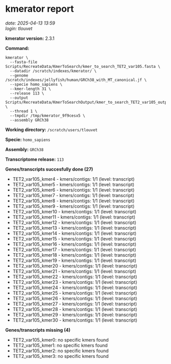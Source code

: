 # kmerator report
*date: 2025-04-13 13:59*  
*login: tlouvet*

**kmerator version:** 2.3.1

**Command:**

```
kmerator \
  --fasta-file Scripts/RecreateData/KmerToSearch/kmer_to_search_TET2_var105.fasta \
  --datadir /scratch/indexes/kmerator/ \
  --genome /scratch/indexes/jellyfish/human/GRCh38_with_MT_canonical.jf \
  --specie homo_sapiens \
  --kmer-length 31 \
  --release 113 \
  --output Scripts/RecreateData/KmerToSearchOutput/kmer_to_search_TET2_var105_output \
  --thread 1 \
  --tmpdir /tmp/kmerator_9f9cesx5 \
  --assembly GRCh38
```

**Working directory:** `/scratch/users/tlouvet`

**Specie:** `homo_sapiens`

**Assembly:** `GRCh38`

**Transcriptome release:** `113`

**Genes/transcripts succesfully done (27)**

- TET2_var105_kmer4 - kmers/contigs: 1/1 (level: transcript)
- TET2_var105_kmer5 - kmers/contigs: 1/1 (level: transcript)
- TET2_var105_kmer6 - kmers/contigs: 1/1 (level: transcript)
- TET2_var105_kmer7 - kmers/contigs: 1/1 (level: transcript)
- TET2_var105_kmer8 - kmers/contigs: 1/1 (level: transcript)
- TET2_var105_kmer9 - kmers/contigs: 1/1 (level: transcript)
- TET2_var105_kmer10 - kmers/contigs: 1/1 (level: transcript)
- TET2_var105_kmer11 - kmers/contigs: 1/1 (level: transcript)
- TET2_var105_kmer12 - kmers/contigs: 1/1 (level: transcript)
- TET2_var105_kmer13 - kmers/contigs: 1/1 (level: transcript)
- TET2_var105_kmer14 - kmers/contigs: 1/1 (level: transcript)
- TET2_var105_kmer15 - kmers/contigs: 1/1 (level: transcript)
- TET2_var105_kmer16 - kmers/contigs: 1/1 (level: transcript)
- TET2_var105_kmer17 - kmers/contigs: 1/1 (level: transcript)
- TET2_var105_kmer18 - kmers/contigs: 1/1 (level: transcript)
- TET2_var105_kmer19 - kmers/contigs: 1/1 (level: transcript)
- TET2_var105_kmer20 - kmers/contigs: 1/1 (level: transcript)
- TET2_var105_kmer21 - kmers/contigs: 1/1 (level: transcript)
- TET2_var105_kmer22 - kmers/contigs: 1/1 (level: transcript)
- TET2_var105_kmer23 - kmers/contigs: 1/1 (level: transcript)
- TET2_var105_kmer24 - kmers/contigs: 1/1 (level: transcript)
- TET2_var105_kmer25 - kmers/contigs: 1/1 (level: transcript)
- TET2_var105_kmer26 - kmers/contigs: 1/1 (level: transcript)
- TET2_var105_kmer27 - kmers/contigs: 1/1 (level: transcript)
- TET2_var105_kmer28 - kmers/contigs: 1/1 (level: transcript)
- TET2_var105_kmer29 - kmers/contigs: 1/1 (level: transcript)
- TET2_var105_kmer30 - kmers/contigs: 1/1 (level: transcript)


**Genes/transcripts missing (4)**

- TET2_var105_kmer0: no specific kmers found
- TET2_var105_kmer1: no specific kmers found
- TET2_var105_kmer2: no specific kmers found
- TET2_var105_kmer3: no specific kmers found

